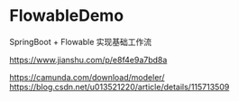 # FlowableDemo
SpringBoot + Flowable 实现基础工作流

https://www.jianshu.com/p/e8f4e9a7bd8a

https://camunda.com/download/modeler/
https://blog.csdn.net/u013521220/article/details/115713509
